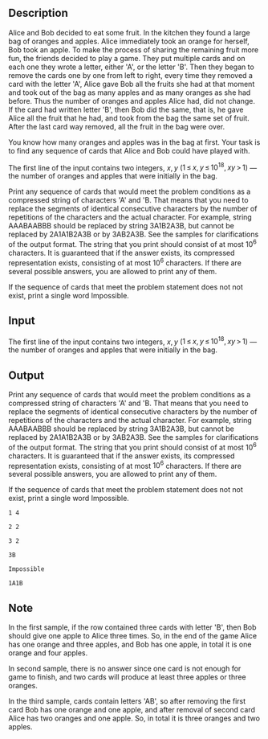 ## Description

<div><p>Alice and Bob decided to eat some fruit. In the kitchen they found a large bag of oranges and apples. Alice immediately took an orange for herself, Bob took an apple. To make the process of sharing the remaining fruit more fun, the friends decided to play a game. They put multiple cards and on each one they wrote a letter, either '<span class="tex-font-style-tt">A</span>', or the letter '<span class="tex-font-style-tt">B</span>'. Then they began to remove the cards one by one from left to right, every time they removed a card with the letter '<span class="tex-font-style-tt">A</span>', Alice gave Bob all the fruits she had at that moment and took out of the bag as many apples and as many oranges as she had before. Thus the number of oranges and apples Alice had, did not change. If the card had written letter '<span class="tex-font-style-tt">B</span>', then Bob did the same, that is, he gave Alice all the fruit that he had, and took from the bag the same set of fruit. After the last card way removed, all the fruit in the bag were over.</p><p>You know how many oranges and apples was in the bag at first. Your task is to find any sequence of cards that Alice and Bob could have played with.</p></div><div class="input-specification"><p>The first line of the input contains two integers, <span class="tex-span"><i>x</i>, <i>y</i></span> (<span class="tex-span">1 ≤ <i>x</i>, <i>y</i> ≤ 10<sup class="upper-index">18</sup>, <i>xy</i> &gt; 1</span>) — the number of oranges and apples that were initially in the bag.</p></div><div class="output-specification"><p>Print any sequence of cards that would meet the problem conditions as a <span class="tex-font-style-it">compressed</span> string of characters '<span class="tex-font-style-tt">A</span>' and '<span class="tex-font-style-tt">B</span>. That means that you need to replace the segments of identical consecutive characters by the number of repetitions of the characters and the actual character. For example, string <span class="tex-font-style-tt">AAABAABBB</span> should be replaced by string <span class="tex-font-style-tt">3A1B2A3B</span>, but cannot be replaced by <span class="tex-font-style-tt">2A1A1B2A3B</span> or by <span class="tex-font-style-tt">3AB2A3B</span>. See the samples for clarifications of the output format. The string that you print should consist of at most <span class="tex-span">10<sup class="upper-index">6</sup></span> characters. It is guaranteed that if the answer exists, its compressed representation exists, consisting of at most <span class="tex-span">10<sup class="upper-index">6</sup></span> characters. If there are several possible answers, you are allowed to print any of them.</p><p>If the sequence of cards that meet the problem statement does not not exist, print a single word <span class="tex-font-style-tt">Impossible</span>.</p></div>

## Input

<p>The first line of the input contains two integers, <span class="tex-span"><i>x</i>, <i>y</i></span> (<span class="tex-span">1 ≤ <i>x</i>, <i>y</i> ≤ 10<sup class="upper-index">18</sup>, <i>xy</i> &gt; 1</span>) — the number of oranges and apples that were initially in the bag.</p>

## Output

<p>Print any sequence of cards that would meet the problem conditions as a <span class="tex-font-style-it">compressed</span> string of characters '<span class="tex-font-style-tt">A</span>' and '<span class="tex-font-style-tt">B</span>. That means that you need to replace the segments of identical consecutive characters by the number of repetitions of the characters and the actual character. For example, string <span class="tex-font-style-tt">AAABAABBB</span> should be replaced by string <span class="tex-font-style-tt">3A1B2A3B</span>, but cannot be replaced by <span class="tex-font-style-tt">2A1A1B2A3B</span> or by <span class="tex-font-style-tt">3AB2A3B</span>. See the samples for clarifications of the output format. The string that you print should consist of at most <span class="tex-span">10<sup class="upper-index">6</sup></span> characters. It is guaranteed that if the answer exists, its compressed representation exists, consisting of at most <span class="tex-span">10<sup class="upper-index">6</sup></span> characters. If there are several possible answers, you are allowed to print any of them.</p><p>If the sequence of cards that meet the problem statement does not not exist, print a single word <span class="tex-font-style-tt">Impossible</span>.</p>





```input1
1 4

```




```input2
2 2

```




```input3
3 2

```




```output1
3B

```




```output2
Impossible

```




```output3
1A1B

```



## Note

<p>In the first sample, if the row contained three cards with letter '<span class="tex-font-style-tt">B</span>', then Bob should give one apple to Alice three times. So, in the end of the game Alice has one orange and three apples, and Bob has one apple, in total it is one orange and four apples.</p><p>In second sample, there is no answer since one card is not enough for game to finish, and two cards will produce at least three apples or three oranges.</p><p>In the third sample, cards contain letters '<span class="tex-font-style-tt">AB</span>', so after removing the first card Bob has one orange and one apple, and after removal of second card Alice has two oranges and one apple. So, in total it is three oranges and two apples.</p>
